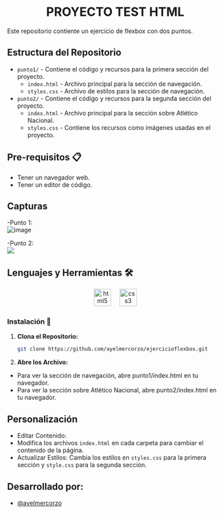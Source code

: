 <h1 align="center"> PROYECTO TEST HTML </h1>
Este repositorio contiente un ejercicio de flexbox con dos puntos.

## Estructura del Repositorio
- `punto1/` - Contiene el código y recursos para la primera sección del proyecto.
  - `index.html` - Archivo principal para la sección de navegación.
  - `styles.css` - Archivo de estilos para la sección de navegación.
- `punto2/` - Contiene el código y recursos para la segunda sección del proyecto.
  - `index.html` - Archivo principal para la sección sobre Atlético Nacional.
  - `styles.css` - Contiene los recursos como imágenes usadas en el proyecto.


## Pre-requisitos 📋
- Tener un navegador web.
- Tener un editor de código.

## Capturas
-Punto 1: <br>
![image](https://github.com/user-attachments/assets/479812e4-db3b-4a92-8574-c3ba2f5ed25f)


-Punto 2: <br>
<img src="https://github.com/user-attachments/assets/f6f1ef8a-007f-490e-985a-c10da0f9b075">

## Lenguajes y Herramientas 🛠
<div align="center">
  <img src="https://cdn.jsdelivr.net/gh/devicons/devicon/icons/html5/html5-original.svg" height="40" alt="html5 logo" />
  <img width="12" />
  <img src="https://cdn.jsdelivr.net/gh/devicons/devicon/icons/css3/css3-original.svg" height="40" alt="css3 logo" />
</div>

### Instalación 🔧

1. **Clona el Repositorio:**

   ```bash
   git clone https://github.com/ayelmercorzo/ejercicioflexbox.git

2. **Abre los Archivo:**

- Para ver la sección de navegación, abre punto1/index.html en tu navegador.
- Para ver la sección sobre Atlético Nacional, abre punto2/index.html en tu navegador.

## Personalización
- Editar Contenido:
- Modifica los archivos `index.html` en cada carpeta para cambiar el contenido de la página.
- Actualizar Estilos: Cambia los estilos en `styles.css` para la primera sección y `style.css` para la segunda sección.
<h2 aling="center">Desarrollado por:</h2>

- [@ayelmercorzo](https://www.github.com/ayelmercorzo)
